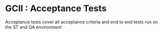# GCII : Acceptance Tests
Acceptance tests cover all acceptance criteria and end to end tests run on the ST and QA environment